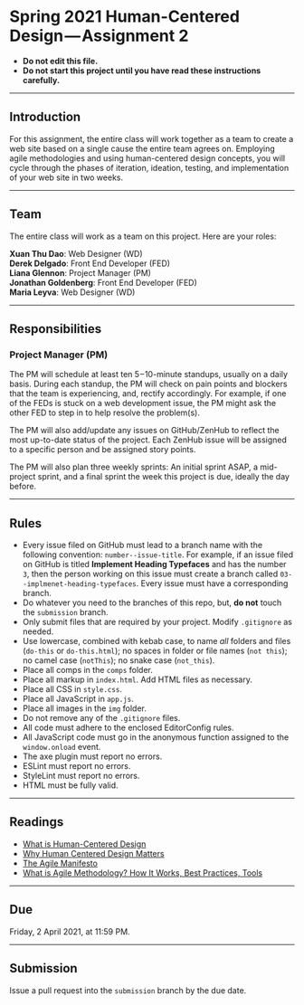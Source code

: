 # Spring 2021 Human-Centered Design — Assignment 2

* **Do not edit this file.**  
* **Do not start this project until you have read these instructions carefully.**

---

## Introduction
For this assignment, the entire class will work together as a team to create a web site based on a single cause the entire team agrees on. Employing agile methodologies and using human-centered design concepts, you will cycle through the phases of iteration, ideation, testing, and implementation of your web site in two weeks.

---

## Team
The entire class will work as a team on this project. Here are your roles:

**Xuan Thu Dao**: Web Designer (WD)  
**Derek Delgado**: Front End Developer (FED)  
**Liana Glennon**: Project Manager (PM)  
**Jonathan Goldenberg**: Front End Developer (FED)  
**Maria Leyva**: Web Designer (WD)  

---

## Responsibilities
### Project Manager (PM)
The PM will schedule at least ten 5 – 10-minute standups, usually on a daily basis. During each standup, the PM will check on pain points and blockers that the team is experiencing, and, rectify accordingly. For example, if one of the FEDs is stuck on a web development issue, the PM might ask the other FED to step in to help resolve the problem(s).

The PM will also add/update any issues on GitHub/ZenHub to reflect the most up-to-date status of the project. Each ZenHub issue will be assigned to a specific person and be assigned story points.

The PM will also plan three weekly sprints: An initial sprint ASAP, a mid-project sprint, and a final sprint the week this project is due, ideally the day before.

---
## Rules
* Every issue filed on GitHub must lead to a branch name with the following convention: `number--issue-title`. For example, if an issue filed on GitHub is titled **Implement Heading Typefaces** and has the number `3`, then the person working on this issue must create a branch called `03--implmenet-heading-typefaces`. Every issue must have a corresponding branch.
* Do whatever you need to the branches of this repo, but, **do not** touch the `submission` branch.
* Only submit files that are required by your project. Modify `.gitignore` as needed.
* Use lowercase, combined with kebab case, to name _all_ folders and files (`do-this` or `do-this.html`); no spaces in folder or file names (`not this`); no camel case (`notThis`); no snake case (`not_this`).
* Place all comps in the `comps` folder.
* Place all markup in `index.html`. Add HTML files as necessary.
* Place all CSS in `style.css`.
* Place all JavaScript in `app.js`.
* Place all images in the `img` folder.
* Do not remove any of the `.gitignore` files.
* All code must adhere to the enclosed EditorConfig rules.
* All JavaScript code must go in the anonymous function assigned to the `window.onload` event.
* The axe plugin must report no errors.
* ESLint must report no errors.
* StyleLint must report no errors.
* HTML must be fully valid.

---

## Readings
* [What is Human-Centered Design](https://medium.com/dc-design/what-is-human-centered-design-6711c09e2779)
* [Why Human Centered Design Matters](https://www.wired.com/insights/2013/12/human-centered-design-matters/)
* [The Agile Manifesto](http://agilemanifesto.org/)
* [What is Agile Methodology? How It Works, Best Practices, Tools](https://stackify.com/agile-methodology/)

---

## Due
Friday, 2 April 2021, at 11:59 PM.

---

## Submission
Issue a pull request into the `submission` branch by the due date.

